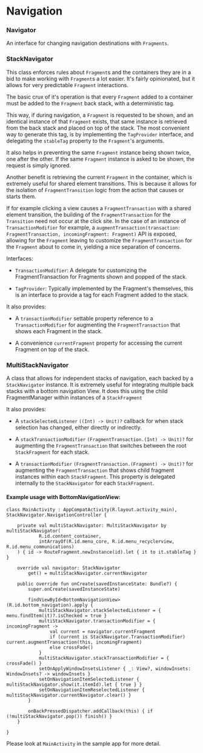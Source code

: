 # Navigation

### Navigator

An interface for changing navigation destinations with ```Fragments```.

### StackNavigator

This class enforces rules about ```Fragment```s and the containers they are in a bid to make working with ```Fragment```s a lot easier.
It's fairly opinionated, but it allows for very predictable ```Fragment``` interactions.

The basic crux of it's operation is that every ```Fragment``` added to a container must be added to the ```Fragment``` back stack, with a deterministic tag.

This way, if during navigation, a ```Fragment``` is requested to be shown, and an identical instance of that ```Fragment``` exists,
that same instance is retrieved from the back stack and placed on top of the stack. The most convenient way to generate this tag,
is by implementing the ```TagProvider``` interface, and delegating the ```stableTag``` property to the ```Fragment```'s arguments.

It also helps in preventing the same ```Fragment``` instance being shown twice, one after the other.
If the same ```Fragment``` instance is asked to be shown, the request is simply ignored.

Another benefit is retrieving the current ```Fragment``` in the container, which is extremely useful for shared element transitions.
This is because it allows for the isolation of ```FragmentTransition``` logic from the action that causes or starts them.

If for example clicking a view causes a ```FragmentTransaction``` with a shared element transition, the building of the ```FragmentTransaction``` for the ```Transition``` need not occur
at the click site. In the case of an instance of ```TransactionModifier``` for example, a ```augmentTransaction(transaction: FragmentTransaction, incomingFragment: Fragment)``` API is exposed,
allowing for the ```Fragment``` leaving to customize the ```FragmentTransaction``` for the ```Fragment``` about to come in, yielding a nice separation of concerns.

Interfaces:

* `TransactionModifier`: A delegate for customizing the FragmentTransaction for Fragments shown and popped of the stack.

* `TagProvider`: Typically implemented by the Fragment's themselves, this is an interface to provide a tag for each Fragment added to the stack.

It also provides:

* A ```transactionModifier``` settable property reference to a `TransactionModifier` for augmenting the ```FragmentTransaction``` that shows each Fragment in the stack.

* A convenience ```currentFragment``` property for accessing the current Fragment on top of the stack.

### MultiStackNavigator

A class that allows for independent stacks of navigation, each backed by a ```StackNavigator``` instance. It is extremely useful for integrating
multiple back stacks with a bottom navigation View. It does this using the child FragmentManager within instances of a ```StackFragment```

It also provides:

* A ```stackSelectedListener``` `((Int) -> Unit)?` callback for when stack selection has changed, either directly or indirectly.

* A ```stackTransactionModifier``` `(FragmentTransaction.(Int) -> Unit)?` for augmenting the ```FragmentTransaction``` that switches between the root ```StackFragment``` for each stack.

* A ```transactionModifier``` `(FragmentTransaction.(Fragment) -> Unit)?` for augmenting the ```FragmentTransaction``` that shows child fragment instances within each ```StackFragment```. This property is delegated internally to the ```StackNavigator``` for each ```StackFragment```.

#### Example usage with BottomNavigationView:

```
class MainActivity : AppCompatActivity(R.layout.activity_main), StackNavigator.NavigationController {

    private val multiStackNavigator: MultiStackNavigator by multiStackNavigator(
            R.id.content_container,
            intArrayOf(R.id.menu_core, R.id.menu_recyclerview, R.id.menu_communications)
    ) { id -> RouteFragment.newInstance(id).let { it to it.stableTag } }

    override val navigator: StackNavigator
        get() = multiStackNavigator.currentNavigator

    public override fun onCreate(savedInstanceState: Bundle?) {
        super.onCreate(savedInstanceState)

        findViewById<BottomNavigationView>(R.id.bottom_navigation).apply {
            multiStackNavigator.stackSelectedListener = { menu.findItem(it)?.isChecked = true }
            multiStackNavigator.transactionModifier = { incomingFragment ->
                val current = navigator.currentFragment
                if (current is StackNavigator.TransactionModifier) current.augmentTransaction(this, incomingFragment)
                else crossFade()
            }
            multiStackNavigator.stackTransactionModifier = { crossFade() }
            setOnApplyWindowInsetsListener { _: View?, windowInsets: WindowInsets? -> windowInsets }
            setOnNavigationItemSelectedListener { multiStackNavigator.show(it.itemId).let { true } }
            setOnNavigationItemReselectedListener { multiStackNavigator.currentNavigator.clear() }
        }

        onBackPressedDispatcher.addCallback(this) { if (!multiStackNavigator.pop()) finish() }
    }

}
```

Please look at `MainActivity` in the sample app for more detail.
